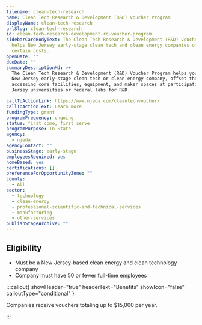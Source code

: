 ```yaml
---
filename: clean-tech-research
name: Clean Tech Research & Development (R&D) Voucher Program
displayName: clean-tech-research
urlSlug: clean-tech-research
id: clean-tech-research-development-rd-voucher-program
sidebarCardBodyText: The Clean Tech Research & Development (R&D) Voucher Program
  helps New Jersey early-stage clean tech and clean energy companies offset
  certain costs.
openDate: ""
dueDate: ""
summaryDescriptionMd: >+
  The Clean Tech Research & Development (R&D) Voucher Program helps you, as a
  New Jersey early-stage clean tech or clean energy company, offset the cost of
  accessing core facilities, equipment, and maker spaces at participating New
  Jersey universities or federal labs for R&D.

callToActionLink: https://www.njeda.com/cleantechvoucher/
callToActionText: Learn more
fundingType: grant
programFrequency: ongoing
status: first come, first serve
programPurpose: In State
agency:
  - njeda
agencyContact: ""
businessStage: early-stage
employeesRequired: yes
homeBased: yes
certifications: []
preferenceForOpportunityZone: ""
county:
  - All
sector:
  - technology
  - clean-energy
  - professional-scientific-and-technical-services
  - manufacturing
  - other-services
publishStageArchive: ""
---
```

## Eligibility

* Must be a New Jersey-based clean energy and clean technology company
* Company must have 50 or fewer full-time employees

:::callout{ showHeader="true" headerText="Benefits" showIcon="false" calloutType="conditional" }

Companies receive vouchers totaling up to $15,000 per year.

:::